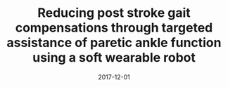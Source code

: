 ---
title: "Reducing post stroke gait compensations through targeted assistance of paretic ankle function using a soft wearable robot"
collection: publications
permalink: /publication/P1-2017-AJPM
date: 2017-12-01
venue: 'Engineering'
paperurl: '/files/2017-AJPM.pdf'
link: 'https://www.ncbi.nlm.nih.gov/pmc/articles/PMC7479995/'
citation: 'Awad L., <b>Kudzia P.</b>, Bae J., Long A., Hendron K., Holt K., ODonnell K., Walsh C.,Reducing post stroke gait compensations through targeted assistance of paretic ankle function using a soft wearable robot. <i>American Journal of Physical Medicine & Rehabilitation </i>, 96(10), <b>2017</b>'
---